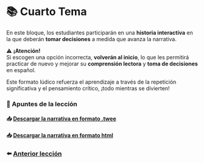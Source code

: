 # 📚 Cuarto Tema

En este bloque, los estudiantes participarán en una **historia interactiva** en la que deberán **tomar decisiones** a medida que avanza la narrativa.

⚠️ **¡Atención!**  
Si escogen una opción incorrecta, **volverán al inicio**, lo que les permitirá practicar de nuevo y mejorar su **comprensión lectora** y **toma de decisiones** en español.

Este formato lúdico refuerza el aprendizaje a través de la repetición significativa y el pensamiento crítico, ¡todo mientras se divierten!

### 📄 Apuntes de la lección  
#### 📥 <a href="/04-Narrativa Interactiva/TWINE_ELE.twee" target="_blank">Descargar la narrativa en formato .twee</a> 
#### 📥 <a href="/04-Narrativa Interactiva/TWINE_ELE.html" target="_blank">Descargar la narrativa en formato html</a> 
### ⬅️ [Anterior lección](../03-Guia%20de%20viaje/README.md)
